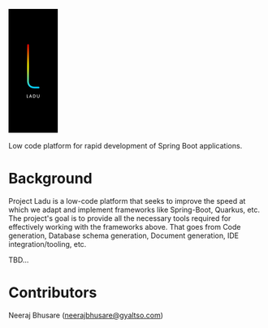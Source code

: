 ![Ladu](https://github.com/gyaltso/Ladu/blob/main/com.gyaltso.lcp.ladu/com.gyaltso.lcp.ladu.ui/icons/about/about.png)

Low code platform for rapid development of Spring Boot applications.

# Background
Project Ladu is a low-code platform that seeks to improve the speed at which we adapt and implement frameworks like Spring-Boot, Quarkus, etc. The project's goal is to provide all the necessary tools required for effectively working with the frameworks above. That goes from Code generation, Database schema generation, Document generation, IDE integration/tooling, etc.

TBD...

# Contributors
Neeraj Bhusare (neerajbhusare@gyaltso.com)


